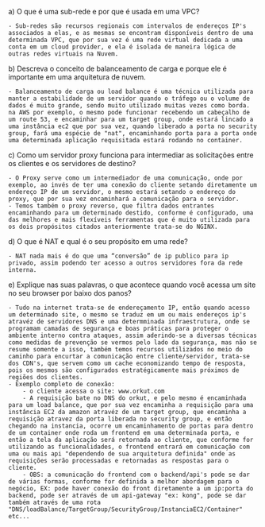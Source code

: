 a) O que é uma sub-rede e por que é usada em uma VPC?

    - Sub-redes são recursos regionais com intervalos de endereços IP's associados a elas, e as mesmas se encontram disponíveis dentro de uma determinada VPC, que por sua vez é uma rede virtual dedicada a uma conta em um cloud provider, e ela é isolada de maneira lógica de outras redes virtuais na Nuvem.


b) Descreva o conceito de balanceamento de carga e porque ele é importante em uma arquitetura de nuvem.

    - Balanceamento de carga ou load balance é uma técnica utilizada para manter a estabilidade de um servidor quando o tráfego ou o volume de dados é muito grande, sendo muito utilizado muitas vezes como borda. na AWS por exemplo, o mesmo pode funcionar recebendo um cabeçalho de um route 53, e encaminhar para um target group, onde estará lincado a uma instância ec2 que por sua vez, quando liberado a porta no security group, fará uma espécie de "nat", encaminhando porta para a porta onde uma determinada aplicação requisitada estará rodando no container.


c) Como um servidor proxy funciona para intermediar as solicitações entre os clientes e os servidores de destino?

    - O Proxy serve como um intermediador de uma comunicação, onde por exemplo, ao invés de ter uma conexão do cliente setando diretamente um endereço IP de um servidor, o mesmo estará setando o endereço do proxy, que por sua vez encaminhará a comunicação para o servidor.
    - Temos também o proxy reverso, que filtra dados entrantes encaminhando para um determinado destido, conforme é configurado, uma das melhores e mais flexíveis ferramentas que é muito utilizada para os dois propósitos citados anteriormente trata-se do NGINX.

d) O que é NAT e qual é o seu propósito em uma rede?

    - NAT nada mais é do que uma “conversão” de ip publico para ip privado, assim podendo ter acesso a outros servidores fora da rede interna.


e) Explique nas suas palavras, o que acontece quando você acessa um site no seu browser por baixo dos panos?

    - Tudo na internet trata-se de endereçamento IP, então quando acesso um determinado site, o mesmo se traduz em um ou mais endereços ip's atravéz de servidores DNS e uma determminada infraestrutura, onde se programam camadas de segurança e boas práticas para proteger o ambiente interno contra ataques, assim aderindo-se a diversas técnicas como medidas de prevenção se vermos pelo lado da segurança, mas não se resume somente a isso, também temos recursos utilizados no meio do caminho para encurtar a comunicação entre cliente/servidor, trata-se dos CDN's, que servem como um cache economizando tempo de resposta, pois os mesmos são configurados estratégicamente mais próximos de regiões dos clientes.
    - Exemplo completo de conexão:
        - o cliente acessa o site: www.orkut.com
        - A requisição bate no DNS do orkut, e pelo mesmo é encaminhada para um load balance, que por sua vez encaminha a requisição para uma instância EC2 da amazon atravéz de um target group, que encaminha a requisição atravez da porta liberada no security group, e então chegando na instancia, ocorre um encaminhamento de portas para dentro de um container onde roda um frontend em uma determinada porta, e então a tela da aplicação será retornada ao cliente, que conforme for utilizando as funcionalidades, o frontend entrará em comunicação com uma ou mais api "dependendo de sua arquitetura definida" onde as requisições serão processadas e retornadas as respostas para o cliente.
        - OBS: a comunicação do frontend com o backend/api's pode se dar de várias formas, conforme for definida a melhor abordagem para o negócio, EX: pode haver conexão do front diretamente a um ip:porta do backend, pode ser através de um api-gateway "ex: kong", pode se dar também através de uma rota "DNS/loadBalance/TargetGroup/SecurityGroup/InstanciaEC2/Container" etc...
